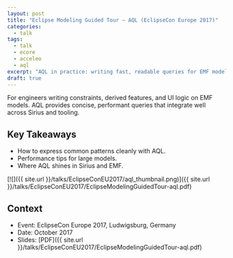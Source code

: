 ```yaml
---
layout: post
title: "Eclipse Modeling Guided Tour — AQL (EclipseCon Europe 2017)"
categories:
  - talk
tags:
  - talk
  - ecore
  - acceleo
  - aql
excerpt: "AQL in practice: writing fast, readable queries for EMF models—tips from EclipseCon Europe 2017."
draft: true
---
```


For engineers writing constraints, derived features, and UI logic on EMF models. AQL provides concise, performant queries that integrate well across Sirius and tooling.

## Key Takeaways
- How to express common patterns cleanly with AQL.
- Performance tips for large models.
- Where AQL shines in Sirius and EMF.

[![]({{ site.url }}/talks/EclipseConEU2017/aql_thumbnail.png)]({{ site.url }}/talks/EclipseConEU2017/EclipseModelingGuidedTour-aql.pdf)

## Context
- Event: EclipseCon Europe 2017, Ludwigsburg, Germany
- Date: October 2017
- Slides: [PDF]({{ site.url }}/talks/EclipseConEU2017/EclipseModelingGuidedTour-aql.pdf)
